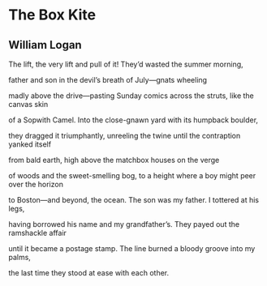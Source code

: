 # The Box Kite
## William Logan
The lift, the very lift and pull of it!
They’d wasted the summer morning,

father and son in the devil’s
breath of July—gnats wheeling

madly above the drive—pasting Sunday comics
across the struts, like the canvas skin

of a Sopwith Camel. Into the close-gnawn yard
with its humpback boulder,

they dragged it triumphantly, unreeling the twine
until the contraption yanked itself

from bald earth, high above
the matchbox houses on the verge

of woods and the sweet-smelling bog,
to a height where a boy might peer over the horizon

to Boston—and beyond, the ocean.
The son was my father. I tottered at his legs,

having borrowed his name and my grandfather’s.
They payed out the ramshackle affair

until it became a postage stamp. The line
burned a bloody groove into my palms,

the last time they stood at ease with each other.